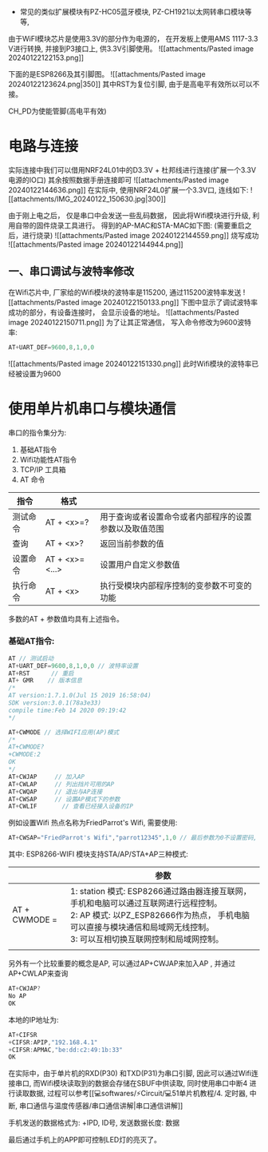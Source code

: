 - 常见的类似扩展模块有PZ-HC05蓝牙模块, PZ-CH1921以太网转串口模块等等, 

由于WiFI模块芯片是使用3.3V的部分作为电源的， 在开发板上使用AMS 1117-3.3 V进行转换, 并接到P3接口上, 供3.3V引脚使用。
![[attachments/Pasted image 20240122122153.png]]

下面的是ESP8266及其引脚图。 
![[attachments/Pasted image 20240122123624.png|350]] 
其中RST为复位引脚,  由于是高电平有效所以可以不接。 

CH_PD为使能管脚(高电平有效)

# 电路与连接
实际连接中我们可以借用NRF24L01中的D3.3V + 杜邦线进行连接(扩展一个3.3V电源的IO口)
其余按照数据手册连接即可
![[attachments/Pasted image 20240122144636.png]]
在实际中, 使用NRF24L0扩展一个3.3V口, 连线如下: 
![[attachments/IMG_20240122_150630.jpg|300]]

由于刚上电之后， 仅是串口中会发送一些乱码数据， 因此将Wifi模块进行升级, 利用自带的固件烧录工具进行。 得到的AP-MAC和STA-MAC如下图: (需要重启之后，进行烧录)
![[attachments/Pasted image 20240122144559.png]]
烧写成功 
![[attachments/Pasted image 20240122144944.png]]

## 一、串口调试与波特率修改
在Wifi芯片中, 厂家给的Wifi模块的波特率是115200, 通过115200波特率发送
![[attachments/Pasted image 20240122150133.png]]
下图中显示了调试波特率成功的部分，有设备连接时， 会显示设备的地址。 
![[attachments/Pasted image 20240122150711.png]]
为了让其正常通信， 写入命令修改为9600波特率: 
```c
AT+UART_DEF=9600,8,1,0,0
```

![[attachments/Pasted image 20240122151330.png]]
此时Wifi模块的波特率已经被设置为9600

# 使用单片机串口与模块通信
串口的指令集分为:
1. 基础AT指令
2. Wifi功能性AT指令 
3. TCP/IP 工具箱
4. AT 命令 


| 指令 | 格式 |  |
| ---- | ---- | ---- |
| 测试命令 | AT + \<x\>=? | 用于查询或者设置命令或者内部程序的设置参数以及取值范围 |
| 查询 | AT + \<x\>? | 返回当前参数的值 |
| 设置命令 | AT + \<x\>=<...> | 设置用户自定义参数值 |
| 执行命令 | AT + \<x\> | 执行受模块内部程序控制的变参数不可变的功能  |

多数的AT + 参数值均具有上述指令。

### 基础AT指令: 
```c
AT // 测试启动
AT+UART_DEF=9600,8,1,0,0 // 波特率设置
AT+RST      // 重启
AT+ GMR    // 版本信息
/*
AT version:1.7.1.0(Jul 15 2019 16:58:04)
SDK version:3.0.1(78a3e33)
compile time:Feb 14 2020 09:19:42
*/
```

```c
AT+CWMODE // 选择WIFI应用(AP)模式
/*
AT+CWMODE?
+CWMODE:2
OK
*/
AT+CWJAP     // 加入AP
AT+CWLAP     // 列出挡片可用的AP
AT+CWQAP     // 退出与AP连接
AT+CWSAP     // 设置AP模式下的参数 
AT+CWLIF       // 查看已经接入设备的IP
```

例如设置Wifi 热点名称为FriedParrot's Wifi, 需要使用: 
```c
AT+CWSAP="FriedParrot's Wifi","parrot12345",1,0 // 最后参数为0不设置密码, 2设置密码
```

其中: ESP8266-WIFI 模块支持STA/AP/STA+AP三种模式: 

|  | 参数 |
| ---- | ---- |
| AT + CWMODE =  | 1: station 模式: ESP8266通过路由器连接互联网， 手机和电脑可以通过互联网进行远程控制。<br>2: AP 模式: 以PZ_ESP82666作为热点， 手机电脑可以直接与模块通信和局域网无线控制。<br>3: 可以互相切换互联网控制和局域网控制。   |
|  |  |

另外有一个比较重要的概念是AP, 可以通过AP+CWJAP来加入AP , 并通过AP+CWLAP来查询
```c
AT+CWJAP?
No AP
OK
```

本地的IP地址为: 
```c
AT+CIFSR
+CIFSR:APIP,"192.168.4.1"
+CIFSR:APMAC,"be:dd:c2:49:1b:33"
OK
```

在实际中，由于单片机的RXD(P30) 和TXD(P31)为串口引脚, 因此可以通过Wifi连接串口, 而Wifi模块读取到的数据会存储在SBUF中供读取, 同时使用串口中断4 进行读取数据, 过程可以参考[[💻softwares/⚡Circuit/💻51单片机教程/4. 定时器, 中断, 串口通信与温度传感器/串口通信讲解|串口通信讲解]] 

手机发送的数据格式为: 
+IPD, ID号, 发送数据长度: 数据

最后通过手机上的APP即可控制LED灯的亮灭了。 
